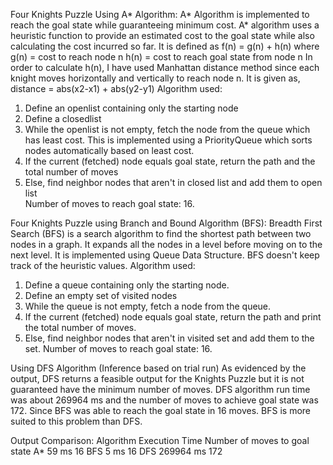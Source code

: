 Four Knights Puzzle Using A* Algorithm:
A* Algorithm is implemented to reach the goal state while guaranteeing minimum cost. A* algorithm uses a heuristic function to provide an estimated cost to the goal state while also calculating the cost incurred so far. It is defined as 
f(n) = g(n) + h(n)
where g(n) = cost to reach node n
            h(n) = cost to reach goal state from node n
In order to calculate h(n), I have used Manhattan distance method since each knight moves horizontally and vertically to reach node n. It is given as, 
distance = abs(x2-x1) + abs(y2-y1)
Algorithm used: 
1.	Define an openlist containing only the starting node
2.	Define a closedlist 
3.	While the openlist is not empty, fetch the node from the queue which has least cost. This is implemented using a PriorityQueue which sorts nodes automatically based on least cost. 
4.	If the current (fetched) node equals goal state, return the path and the total number of moves
5.	Else, find neighbor nodes that aren't in closed list and add them to open list  
Number of moves to reach goal state: 16. 

Four Knights Puzzle using Branch and Bound Algorithm (BFS):
Breadth First Search (BFS) is a search algorithm to find the shortest path between two nodes in a graph. It expands all the nodes in a level before moving on to the next level. It is implemented using Queue Data Structure. 
BFS doesn't keep track of the heuristic values.
Algorithm used: 
1.	Define a queue containing only the starting node. 
2.	Define an empty set of visited nodes
3.	While the queue is not empty, fetch a node from the queue. 
4.	If the current (fetched) node equals goal state, return the path and print the total number of moves.
5.	Else, find neighbor nodes that aren't in visited set and add them to the set.
 Number of moves to reach goal state: 16. 

Using DFS Algorithm (Inference based on trial run) 
As evidenced by the output, DFS returns a feasible output for the Knights Puzzle but it is not guaranteed have the minimum number of moves. DFS algorithm run time was about 269964 ms and the number of moves to achieve goal state was 172. Since BFS was able to reach the goal state in 16 moves. BFS is more suited to this problem than DFS. 

Output Comparison: 
Algorithm	Execution Time	Number of moves to goal state
A*	59 ms	16
BFS	5 ms	16
DFS	269964 ms	172

 
